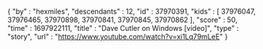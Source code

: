 {
  "by" : "hexmiles",
  "descendants" : 12,
  "id" : 37970391,
  "kids" : [ 37976047, 37976465, 37970898, 37970841, 37970845, 37970862 ],
  "score" : 50,
  "time" : 1697922111,
  "title" : "Dave Cutler on Windows [video]",
  "type" : "story",
  "url" : "https://www.youtube.com/watch?v=xi1Lq79mLeE"
}
